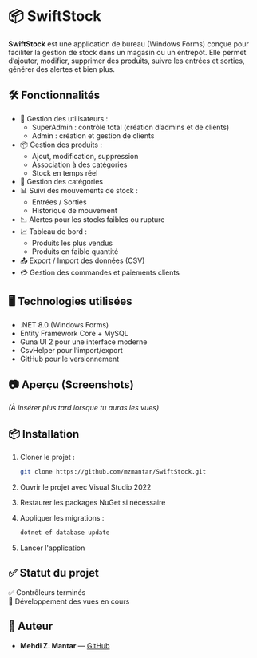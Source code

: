 # 📦 SwiftStock

**SwiftStock** est une application de bureau (Windows Forms) conçue pour faciliter la gestion de stock dans un magasin ou un entrepôt. Elle permet d’ajouter, modifier, supprimer des produits, suivre les entrées et sorties, générer des alertes et bien plus.

## 🛠️ Fonctionnalités

- 🔐 Gestion des utilisateurs :
  - SuperAdmin : contrôle total (création d’admins et de clients)
  - Admin : création et gestion de clients
- 📦 Gestion des produits :
  - Ajout, modification, suppression
  - Association à des catégories
  - Stock en temps réel
- 📁 Gestion des catégories
- 📊 Suivi des mouvements de stock :
  - Entrées / Sorties
  - Historique de mouvement
- 📉 Alertes pour les stocks faibles ou rupture
- 📈 Tableau de bord :
  - Produits les plus vendus
  - Produits en faible quantité
- 📤 Export / Import des données (CSV)
- 💳 Gestion des commandes et paiements clients

## 🖥️ Technologies utilisées

- .NET 8.0 (Windows Forms)
- Entity Framework Core + MySQL
- Guna UI 2 pour une interface moderne
- CsvHelper pour l’import/export
- GitHub pour le versionnement

## 📷 Aperçu (Screenshots)

*(À insérer plus tard lorsque tu auras les vues)*

## 📦 Installation

1. Cloner le projet :
   ```bash
   git clone https://github.com/mzmantar/SwiftStock.git
   ```

2. Ouvrir le projet avec Visual Studio 2022

3. Restaurer les packages NuGet si nécessaire

4. Appliquer les migrations :
   ```bash
   dotnet ef database update
   ```

5. Lancer l'application

## ✅ Statut du projet

✅ Contrôleurs terminés  
🚧 Développement des vues en cours  

## 👤 Auteur

- **Mehdi Z. Mantar** — [GitHub](https://github.com/mzmantar)
